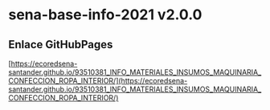 # **sena-base-info-2021 v2.0.0**

## **Enlace GitHubPages**

[https://ecoredsena-santander.github.io/93510381_INFO_MATERIALES_INSUMOS_MAQUINARIA_CONFECCION_ROPA_INTERIOR/](https://ecoredsena-santander.github.io/93510381_INFO_MATERIALES_INSUMOS_MAQUINARIA_CONFECCION_ROPA_INTERIOR/)

#
